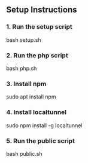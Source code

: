 ## Setup Instructions

### 1. Run the setup script
bash setup.sh

### 2. Run the php script
bash php.sh

### 3. Install npm
sudo apt install npm

### 4. Install localtunnel
sudo npm install -g localtunnel

### 5. Run the public script
bash public.sh
